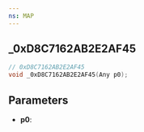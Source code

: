 ```yaml
---
ns: MAP
---
```

## _0xD8C7162AB2E2AF45

```c
// 0xD8C7162AB2E2AF45
void _0xD8C7162AB2E2AF45(Any p0);
```

## Parameters
* **p0**:
